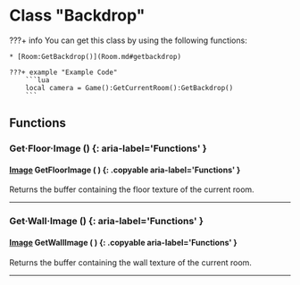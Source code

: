 # Class "Backdrop"

???+ info
    You can get this class by using the following functions:

    * [Room:GetBackdrop()](Room.md#getbackdrop)

    ???+ example "Example Code"
        ```lua
        local camera = Game():GetCurrentRoom():GetBackdrop()
        ```
        
## Functions

### Get·Floor·Image () {: aria-label='Functions' }
#### [Image](renderer/Image.md) GetFloorImage ( ) {: .copyable aria-label='Functions' }
Returns the buffer containing the floor texture of the current room.

___
### Get·Wall·Image () {: aria-label='Functions' }
#### [Image](renderer/Image.md) GetWallImage ( ) {: .copyable aria-label='Functions' }
Returns the buffer containing the wall texture of the current room.

___
